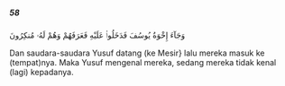 ##### 58

<span class="ayah">وَجَآءَ إِخْوَةُ يُوسُفَ فَدَخَلُوا۟ عَلَيْهِ فَعَرَفَهُمْ وَهُمْ لَهُۥ مُنكِرُونَ</span>

<span class="ayah_translation">Dan saudara-saudara Yusuf datang (ke Mesir} lalu mereka masuk ke (tempat)nya. Maka Yusuf mengenal mereka, sedang mereka tidak kenal (lagi) kepadanya.</span>
